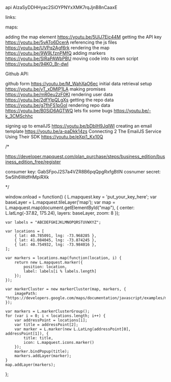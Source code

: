 api AIzaSyDDHHyac2SiOYPNYxXMK7rqJjnB8nCaaxE


links:

maps:

adding the map element                          https://youtu.be/5UlJ7Eic44M
getting the API key                             https://youtu.be/5vATo6DcerA
referencing the js files                        https://youtu.be/UVPq2Agf6rk
rendering the map                               https://youtu.be/9W9LfznPMfQ
adding markers                                  https://youtu.be/SlRaPAWbPBU
moving code ìnto its own script                 https://youtu.be/94KO_Br-dwI

Github API:

github form                                     https://youtu.be/M_WahXaO6ec
initial data retrieval setup                    https://youtu.be/vT_xDMlP1LA
making promises                                 https://youtu.be/mR0eu2zF0KI
rendering user data                             https://youtu.be/2dfYlpQLgXs
getting the repo data                           https://youtu.be/g7fhFS1pGoI
rendering repo data                             https://youtu.be/B0SiD6AGTWQ
lets fix some bugs                              https://youtu.be/-k_3CMSchhc

signing up to emailJS                               https://youtu.be/bDbIH9JqlWI
creating an email template                          https://youtu.be/a-paDkk14zs
Connecting 2 The EmailJS Service Using Their SDK    https://youtu.be/eXpi1_Kx10Q





/*

https://developer.mapquest.com/plan_purchase/steps/business_edition/business_edition_free/register

consumer key:       GabSFpoJ2S7a4VZR8B6pqQpgRxfgBtIN
cosnumer secret:    5w5Ih6WdfHMpiRXk

*/


window.onload = function() {
    L.mapquest.key = 'put_your_key_here';
    var baseLayer = L.mapquest.tileLayer('map');
    var map = L.mapquest.map(document.getElementById("map"), {
        center: L.latLng(-37.82, 175.24),
        layers: baseLayer,
        zoom: 8
    });

    var labels = "ABCDEFGHIJKLMNOPQRSTUVWXYZ";       

    var locations = [
        { lat: 40.785091, lng: -73.968285 },
        { lat: 41.084045, lng: -73.874245 },
        { lat: 40.754932, lng: -73.984016 },
    ];

    var markers = locations.map(function(location, i) {
        return new L.mapquest.marker({
            position: location,
            label: labels[i % labels.length]
        });
    });

    var markerCluster = new markerCluster(map, markers, {
        imagePath: "https://developers.google.com/maps/documentation/javascript/examples/markerclusterer/m"
    });

    var markers = L.markerClusterGroup();
    for (var i = 0; i < locations.length; i++) {
        var addressPoint = locations[i];
        var title = addressPoint[2];
        var marker = L.marker(new L.LatLng(addressPoint[0], addressPoint[1]), {
            title: title,
            icon: L.mapquest.icons.marker()
        });
        marker.bindPopup(title);
        markers.addLayer(marker);
    }
    map.addLayer(markers);
};